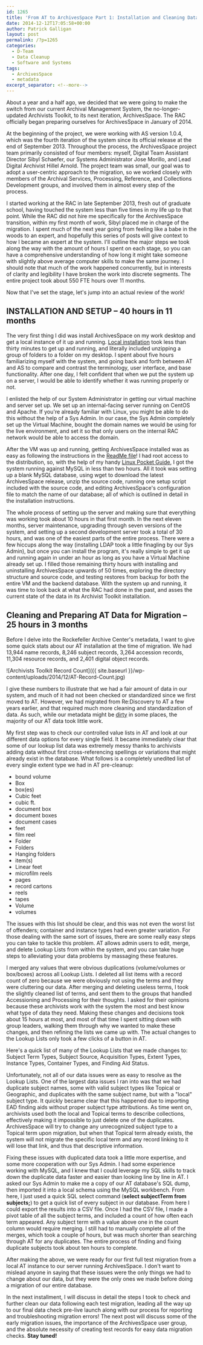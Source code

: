 ```yaml
---
id: 1265
title: 'From AT to ArchivesSpace Part 1: Installation and Cleaning Data for Migration'
date: 2014-12-12T17:05:58+00:00
author: Patrick Galligan
layout: post
permalink: /?p=1265
categories:
  - D-Team
  - Data Cleanup
  - Software and Systems
tags:
  - ArchivesSpace
  - metadata
excerpt_separator: <!--more-->
---
```

About a year and a half ago, we decided that we were going to make the switch from our current Archival Management System, the no-longer-updated Archivists Toolkit, to its next iteration, ArchivesSpace. The RAC officially began preparing ourselves for ArchivesSpace in January of 2014. <!--more-->

At the beginning of the project, we were working with AS version 1.0.4, which was the fourth iteration of the system since its official release at the end of September 2013. Throughout the process, the ArchivesSpace project team primarily consisted of four members: myself, Digital Team Assistant Director Sibyl Schaefer, our Systems Administrator Jose Morillo, and Lead Digital Archivist Hillel Arnold. The project team was small, our goal was to adopt a user-centric approach to the migration, so we worked closely with members of the Archival Services, Processing, Reference, and Collections Development groups, and involved them in almost every step of the process.

I started working at the RAC in late September 2013, fresh out of graduate school, having touched the system less than five times in my life up to that point. While the RAC did not hire me specifically for the ArchivesSpace transition, within my first month of work, Sibyl placed me in charge of the migration. I spent much of the next year going from feeling like a babe in the woods to an expert, and hopefully this series of posts will give context to how I became an expert at the system. I'll outline the major steps we took along the way with the amount of hours I spent on each stage, so you can have a comprehensive understanding of how long it might take someone with slightly above average computer skills to make the same journey. I should note that much of the work happened concurrently, but in interests of clarity and legibility I have broken the work into discrete segments. The entire project took about 550 FTE hours over 11 months.

Now that I've set the stage, let's jump into an actual review of the work!

## INSTALLATION AND SETUP – 40 hours in 11 months

The very first thing I did was install ArchivesSpace on my work desktop and get a local instance of it up and running. [Local installation](https://github.com/archivesspace/archivesspace/#getting-started "Getting Started") took less than thirty minutes to get up and running, and literally included unzipping a group of folders to a folder on my desktop. I spent about five hours familiarizing myself with the system, and going back and forth between AT and AS to compare and contrast the terminology, user interface, and base functionality. After one day, I felt confident that when we put the system up on a server, I would be able to identify whether it was running properly or not.

I enlisted the help of our System Administrator in getting our virtual machine and server set up. We set up an internal-facing server running on CentOS and Apache. If you're already familiar with Linux, you might be able to do this without the help of a Sys Admin. In our case, the Sys Admin completely set up the Virtual Machine, bought the domain names we would be using for the live environment, and set it so that only users on the internal RAC network would be able to access the domain.

After the VM was up and running, getting ArchivesSpace installed was as easy as following the instructions in the [ReadMe file](https://github.com/archivesspace/archivesspace/#getting-started)! I had root access to the distribution, so, with the help of my handy [Linux Pocket Guide](http://it-ebooks.info/book/967/), I got the system running against MySQL in less than two hours. All it took was setting up a blank MySQL database, using wget to download the latest ArchivesSpace release, unzip the source code, running one setup script included with the source code, and editing ArchivesSpace's configuration file to match the name of our database; all of which is outlined in detail in the installation instructions.

The whole process of setting up the server and making sure that everything was working took about 10 hours in that first month. In the next eleven months, server maintenance, upgrading through seven versions of the system, and setting up a second development server took a total of 30 hours, and was one of the easiest parts of the entire process. There were a few hiccups along the way (installing LDAP took a little finagling by our Sys Admin), but once you can install the program, it's really simple to get it up and running again in under an hour as long as you have a Virtual Machine already set up. I filled those remaining thirty hours with installing and uninstalling ArchivesSpace upwards of 50 times, exploring the directory structure and source code, and testing restores from backup for both the entire VM and the backend database. With the system up and running, it was time to look back at what the RAC had done in the past, and asses the current state of the data in its Archivist Toolkit installation.

## Cleaning and Preparing AT Data for Migration – 25 hours in 3 months

Before I delve into the Rockefeller Archive Center's metadata, I want to give some quick stats about our AT installation at the time of migration. We had 13,944 name records, 8,246 subject records, 3,264 accession records, 11,304 resource records, and 2,401 digital object records.

![Archivists Toolkit Record Count]({{ site.baseurl }}/wp-content/uploads/2014/12/AT-Record-Count.jpg)

I give these numbers to illustrate that we had a fair amount of data in our system, and much of it had not been checked or standardized since we first moved to AT. However, we had migrated from Re:Discovery to AT a few years earlier, and that required much more cleaning and standardization of data. As such, while our metadata might be [dirty](http://media0.giphy.com/media/U2Vd7z6wB3zpK/giphy.gif) in some places, the majority of our AT data took little work.

My first step was to check our controlled value lists in AT and look at our different data options for every single field. It became immediately clear that some of our lookup list data was extremely messy thanks to archivists adding data without first cross-referencing spellings or variations that might already exist in the database. What follows is a completely unedited list of every single extent type we had in AT pre-cleanup:

* bound volume
* Box
* box(es)
* Cubic feet
* cubic ft.
* document box
* document boxes
* document cases
* feet
* film reel
* Folder
* Folders
* Hanging folders
* item(s)
* Linear feet
* microfilm reels
* pages
* record cartons
* reels
* tapes
* Volume
* volumes

The issues with this list should be clear, and this was not even the worst list of offenders; container and instance types had even greater variation. For those dealing with the same sort of issues, there are some really easy steps you can take to tackle this problem. AT allows admin users to edit, merge, and delete Lookup Lists from within the system, and you can take huge steps to alleviating your data problems by massaging these features.

I merged any values that were obvious duplications (volume/volumes or box/boxes) across all Lookup Lists. I deleted all list items with a record count of zero because we were obviously not using the terms and they were cluttering our data. After merging and deleting useless terms, I took the slightly cleaned list of terms, and sent them to the groups that handled Accessioning and Processing for their thoughts. I asked for their opinions because these archivists work with the system the most and best know what type of data they need. Making these changes and decisions took about 15 hours at most, and most of that time I spent sitting down with group leaders, walking them through why we wanted to make these changes, and then refining the lists we came up with. The actual changes to the Lookup Lists only took a few clicks of a button in AT.

Here's a quick list of many of the Lookup Lists that we made changes to: Subject Term Types, Subject Source, Acquisition Types, Extent Types, Instance Types, Container Types, and Finding Aid Status.

Unfortunately, not all of our data issues were as easy to resolve as the Lookup Lists. One of the largest data issues I ran into was that we had duplicate subject names, some with valid subject types like Topical or Geographic, and duplicates with the same subject name, but with a "local" subject type. It quickly became clear that this happened due to importing EAD finding aids without proper subject type attributions. As time went on, archivists used both the local and Topical terms to describe collections, effectively making it impossible to just delete one of the duplicates. ArchivesSpace will try to change any unrecognized subject type to a Topical term upon migration, but when that Topical term already exists, the system will not migrate the specific local term and any record linking to it will lose that link, and thus that descriptive information.

Fixing these issues with duplicated data took a little more expertise, and some more cooperation with our Sys Admin. I had some experience working with MySQL, and I knew that I could leverage my SQL skills to track down the duplicate data faster and easier than looking line by line in AT. I asked our Sys Admin to make me a copy of our AT database's SQL dump, then imported it into a local schema using the MySQL workbench. From here, I just used a quick SQL select command (**select subjectTerm from subjects;**) to get a quick list of every subject in our database. From here I could export the results into a CSV file. Once I had the CSV file, I made a pivot table of all the subject terms, and included a count of how often each term appeared. Any subject term with a value above one in the count column would require merging. I still had to manually complete all of the merges, which took a couple of hours, but was much shorter than searching through AT for any duplicates. The entire process of finding and fixing duplicate subjects took about ten hours to complete.

After making the above, we were ready for our first full test migration from a local AT instance to our server running ArchivesSpace. I don't want to mislead anyone in saying that these issues were the only things we had to change about our data, but they were the only ones we made before doing a migration of our entire database.

In the next installment, I will discuss in detail the steps I took to check and further clean our data following each test migration, leading all the way up to our final data check pre-live launch along with our process for reporting and troubleshooting migration errors! The next post will discuss some of the early migration issues, the importance of the ArchivesSpace user group, and the absolute necessity of creating test records for easy data migration checks. **Stay tuned!**
